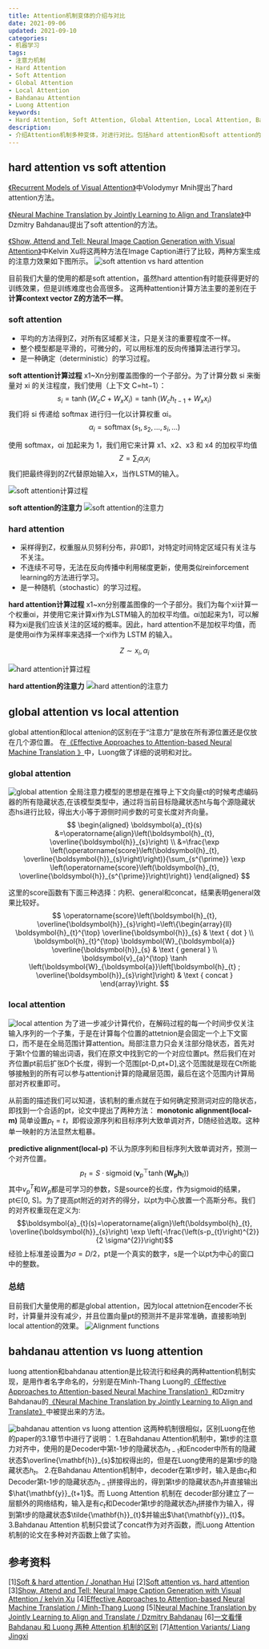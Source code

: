 ```yaml
---
title: Attention机制变体的介绍与对比
date: 2021-09-06
updated: 2021-09-10
categories:
- 机器学习
tags:
- 注意力机制
- Hard Attention
- Soft Attention
- Global Attention
- Local Attention
- Bahdanau Attention
- Luong Attention
keywords: 
- Hard Attention, Soft Attention, Global Attention, Local Attention, Bahdanau Attention, Luong Attention, attention variants
description: 
- 介绍Attention机制多种变体，对进行对比。包括hard attention和soft attention的对比，global attention 和 local attention的对比，bahdanau attention 和 luong attention的对比。
---
```


## hard attention vs soft attention

[《Recurrent Models of Visual Attention》](https://arxiv.org/pdf/1406.6247v1.pdf)中Volodymyr Mnih提出了hard attention方法。

[《Neural Machine Translation by Jointly Learning to Align and Translate》](https://arxiv.org/pdf/1409.0473.pdf)中Dzmitry Bahdanau提出了soft attention的方法。

[《Show, Attend and Tell: Neural Image Caption Generation with Visual Attention》](https://arxiv.org/pdf/1502.03044.pdf)中Kelvin Xu将这两种方法在Image Caption进行了比较，两种方案生成的注意力效果如下图所示。
![soft attention vs hard attention](https://imzhanghao.oss-cn-qingdao.aliyuncs.com/img/202109060829391.png)

目前我们大量的使用的都是soft attention，虽然hard attention有时能获得更好的训练效果，但是训练难度也会高很多。
这两种attention计算方法主要的差别在于**计算context vector Z的方法不一样**。

### soft attention
* 平均的方法得到Z，对所有区域都关注，只是关注的重要程度不一样。
* 整个模型都是平滑的，可微分的，可以用标准的反向传播算法进行学习。
* 是一种确定（deterministic）的学习过程。

**soft attention计算过程**
x1~Xn分别覆盖图像的一个子部分。为了计算分数 si 来衡量对 xi 的关注程度，我们使用（上下文 C=ht−1）：
$$s_{i}=\tanh \left(W_{c} C+W_{x} X_{i}\right)=\tanh \left(W_{c} h_{t-1}+W_{x} x_{i}\right)$$
我们将 si 传递给 softmax 进行归一化以计算权重 αi。
$$\alpha_{i}=\operatorname{softmax}\left(s_{1}, s_{2}, \ldots, s_{i}, \ldots\right)$$

使用 softmax，αi 加起来为 1，我们用它来计算 x1、x2、x3 和 x4 的加权平均值
$$Z=\sum_{i} \alpha_{i} x_{i}$$
我们把最终得到的Z代替原始输入x，当作LSTM的输入。

![soft attention计算过程](https://imzhanghao.oss-cn-qingdao.aliyuncs.com/img/202109060853898.png)

**soft attention的注意力**
![soft attention的注意力](https://imzhanghao.oss-cn-qingdao.aliyuncs.com/img/202109060831176.png)

### hard attention
* 采样得到Z，权重服从贝努利分布，非0即1，对特定时间特定区域只有关注与不关注。
* 不连续不可导，无法在反向传播中利用梯度更新，使用类似reinforcement learning的方法进行学习。
* 是一种随机（stochastic）的学习过程。

**hard attention计算过程**
x1~xn分别覆盖图像的一个子部分。我们为每个xi计算一个权重αi，并使用它来计算xi作为LSTM输入的加权平均值。αi加起来为1，可以解释为xi是我们应该关注的区域的概率。因此，hard attention不是加权平均值，而是使用αi作为采样率来选择一个xi作为 LSTM 的输入。

$$Z \sim x_{i}, \alpha_{i}$$

![hard attention计算过程](https://imzhanghao.oss-cn-qingdao.aliyuncs.com/img/202109060854596.png)

**hard attention的注意力**
![hard attention的注意力](https://imzhanghao.oss-cn-qingdao.aliyuncs.com/img/202109060831750.png)

## global attention vs local attention
global attention和local attenion的区别在于“注意力”是放在所有源位置还是仅放在几个源位置。
在[《Effective Approaches to Attention-based Neural Machine Translation 》](https://arxiv.org/pdf/1508.04025.pdf)中，Luong做了详细的说明和对比。


### global attention
![global attention](https://imzhanghao.oss-cn-qingdao.aliyuncs.com/img/202109070602175.png)
全局注意力模型的思想是在推导上下文向量ct的时候考虑编码器的所有隐藏状态,在该模型类型中，通过将当前目标隐藏状态ht与每个源隐藏状态hs进行比较，得出大小等于源侧时间步数的可变长度对齐向量。
$$
\begin{aligned}
\boldsymbol{a}_{t}(s) &=\operatorname{align}\left(\boldsymbol{h}_{t}, \overline{\boldsymbol{h}}_{s}\right) \\
&=\frac{\exp \left(\operatorname{score}\left(\boldsymbol{h}_{t}, \overline{\boldsymbol{h}}_{s}\right)\right)}{\sum_{s^{\prime}} \exp \left(\operatorname{score}\left(\boldsymbol{h}_{t}, \overline{\boldsymbol{h}}_{s^{\prime}}\right)\right)}
\end{aligned}
$$

这里的score函数有下面三种选择：内积、general和concat，结果表明general效果比较好。
$$
\operatorname{score}\left(\boldsymbol{h}_{t}, \overline{\boldsymbol{h}}_{s}\right)=\left\{\begin{array}{ll}
\boldsymbol{h}_{t}^{\top} \overline{\boldsymbol{h}}_{s} & \text { dot } \\
\boldsymbol{h}_{t}^{\top} \boldsymbol{W}_{\boldsymbol{a}} \overline{\boldsymbol{h}}_{s} & \text { general } \\
\boldsymbol{v}_{a}^{\top} \tanh \left(\boldsymbol{W}_{\boldsymbol{a}}\left[\boldsymbol{h}_{t} ; \overline{\boldsymbol{h}}_{s}\right]\right) & \text { concat }
\end{array}\right.
$$

### local attention
![local attention](https://imzhanghao.oss-cn-qingdao.aliyuncs.com/img/202109070603083.png)
为了进一步减少计算代价，在解码过程的每一个时间步仅关注输入序列的一个子集，于是在计算每个位置的attetnion是会固定一个上下文窗口，而不是在全局范围计算attention。局部注意力只会关注部分隐状态，首先对于第t个位置的输出词语，我们在原文中找到它的一个对应位置pt。然后我们在对齐位置pt前后扩张D个长度，得到一个范围[pt-D,pt+D],这个范围就是现在Ct所能够接触到的所有可以参与attention计算的隐藏层范围，最后在这个范围内计算局部对齐权重即可。

从前面的描述我们可以知道，该机制的重点就在于如何确定预测词对应的隐状态，即找到一个合适的pt，论文中提出了两种方法：
**monotonic alignment(local-m)**
简单设置$p_{t}=t$，即假设源序列和目标序列大致单调对齐，D随经验选取。这种单一映射的方法显然太粗暴。

**predictive alignment(local-p)**
不认为原序列和目标序列大致单调对齐，预测一个对齐位置。
$$p_{t}=S \cdot \operatorname{sigmoid}\left(\boldsymbol{v}_{p}^{\top} \tanh \left(\boldsymbol{W}_{\boldsymbol{p}} \boldsymbol{h}_{t}\right)\right)$$
其中$v_{p}^{T}$和$W_{p}$都是可学习的参数，S是source的长度，作为sigmoid的结果，pt∈[0, S]。为了提高pt附近的对齐的得分，以pt为中心放置一个高斯分布。我们的对齐权重现在定义为:
$$\boldsymbol{a}_{t}(s)=\operatorname{align}\left(\boldsymbol{h}_{t}, \overline{\boldsymbol{h}}_{s}\right) \exp \left(-\frac{\left(s-p_{t}\right)^{2}}{2 \sigma^{2}}\right)$$
经验上标准差设置为$\sigma=D / 2$，pt是一个真实的数字，s是一个以pt为中心的窗口中的整数。

### 总结
目前我们大量使用的都是global attention，因为local attetnion在encoder不长时，计算量并没有减少，并且位置向量pt的预测并不是非常准确，直接影响到local attention的效果。
![Alignment functions](https://imzhanghao.oss-cn-qingdao.aliyuncs.com/img/202109070950753.png)

## bahdanau attention vs luong attention
luong attention和bahdanau attention是比较流行和经典的两种attention机制实现，是用作者名字命名的，分别是在Minh-Thang Luong的[《Effective Approaches to Attention-based Neural Machine Translation》](https://arxiv.org/pdf/1508.04025.pdf)和Dzmitry Bahdanau的[《Neural Machine Translation by Jointly Learning to Align and Translate》](https://arxiv.org/pdf/1409.0473.pdf)中被提出来的方法。

![bahdanau attention vs luong attention](https://imzhanghao.oss-cn-qingdao.aliyuncs.com/img/202109070948179.png)
这两种机制很相似，区别Luong在他的paper的3.1章节中进行了说明：
1.在Bahdanau Attention机制中，第t步的注意力对齐中，使用的是Decoder中第t-1步的隐藏状态$h_{t-1}$和Encoder中所有的隐藏状态$\overline{\mathbf{h}}_{s}$加权得出的，但是在Luong使用的是第t步的隐藏状态$h_{t}$。
2.在Bahdanau Attention机制中，decoder在第t步时，输入是由$c_t$和Decoder第t-1步的隐藏状态$h_{t-1}$拼接得出的，得到第t步的隐藏状态$h_{t}$并直接输出$\hat{\mathbf{y}}_{t+1}$。而 Luong Attention 机制在 decoder部分建立了一层额外的网络结构，输入是有$c_t$和Decoder第t步的隐藏状态$h_{t}$拼接作为输入，得到第t步的隐藏状态$\tilde{\mathbf{h}}_{t}$并输出$\hat{\mathbf{y}}_{t}$。
3.Bahdanau Attention 机制只尝试了concat作为对齐函数，而Luong Attention 机制的论文在多种对齐函数上做了实验。

## 参考资料
[1][Soft & hard attention / Jonathan Hui](https://jhui.github.io/2017/03/15/Soft-and-hard-attention/)
[2][Soft attention vs. hard attention](https://stackoverflow.com/questions/35549588/soft-attention-vs-hard-attention)
[3][Show, Attend and Tell: Neural Image Caption Generation with Visual Attention / kelvin Xu](https://arxiv.org/pdf/1502.03044.pdf)
[4][Effective Approaches to Attention-based Neural Machine Translation / Minh-Thang Luong](https://arxiv.org/pdf/1508.04025.pdf)
[5][Neural Machine Translation by Jointly Learning to Align and Translate / Dzmitry Bahdanau](https://arxiv.org/pdf/1409.0473.pdf)
[6][一文看懂 Bahdanau 和 Luong 两种 Attention 机制的区别](https://zhuanlan.zhihu.com/p/129316415)
[7][Attention Variants/ Liang Jingxi](http://cnyah.com/2017/08/01/attention-variants/)
